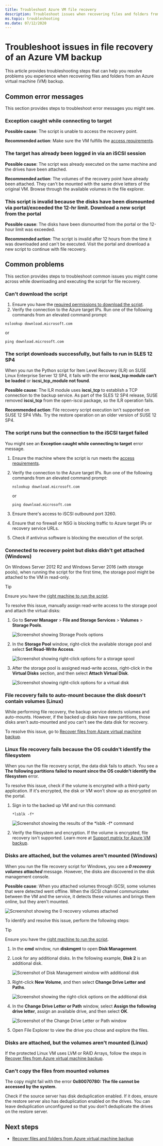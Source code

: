 ```yaml
---
title: Troubleshoot Azure VM file recovery
description: Troubleshoot issues when recovering files and folders from an Azure VM backup.
ms.topic: troubleshooting
ms.date: 07/12/2020
---
```


# Troubleshoot issues in file recovery of an Azure VM backup

This article provides troubleshooting steps that can help you resolve problems you experience when recovering files and folders from an Azure virtual machine (VM) backup.

## Common error messages

This section provides steps to troubleshoot error messages you might see.

### Exception caught while connecting to target

**Possible cause**: The script is unable to access the recovery point.

**Recommended action**: Make sure the VM fulfills the [access requirements](https://docs.microsoft.com/azure/backup/backup-azure-restore-files-from-vm#step-4-access-requirements-to-successfully-run-the-script).

### The target has already been logged in via an iSCSI session

**Possible cause**: The script was already executed on the same machine and the drives have been attached.

**Recommended action**: The volumes of the recovery point have already been attached. They can't be mounted with the same drive letters of the original VM. Browse through the available volumes in the file explorer.

### This script is invalid because the disks have been dismounted via portal/exceeded the 12-hr limit. Download a new script from the portal

**Possible cause**: The disks have been dismounted from the portal or the 12-hour limit was exceeded.

**Recommended action**: The script is invalid after 12 hours from the time it was downloaded and can't be executed. Visit the portal and download a new script to continue with file recovery.

## Common problems

This section provides steps to troubleshoot common issues you might come across while downloading and executing the script for file recovery.

### Can't download the script

1. Ensure you have the [required permissions to download the script](https://docs.microsoft.com/azure/backup/backup-azure-restore-files-from-vm#select-recovery-point-who-can-generate-script).
1. Verify the connection to the Azure target IPs. Run one of the following commands from an elevated command prompt:

`nslookup download.microsoft.com`

or

`ping download.microsoft.com`

### The script downloads successfully, but fails to run in SLES 12 SP4

When you run the Python script for Item Level Recovery (ILR) on SUSE Linux Enterprise Server 12 SP4, it fails with the error **iscsi_tcp module can’t be loaded** or **iscsi_tcp_module not found**.

**Possible cause**: The ILR module uses **iscsi_tcp** to establish a TCP connection to the backup service. As part of the SLES 12 SP4 release, SUSE removed **iscsi_tcp** from the open-iscsi package, so the ILR operation fails.

**Recommended action**:  File recovery script execution isn't supported on SUSE 12 SP4 VMs. Try the restore operation on an older version of SUSE 12 SP4.

### The script runs but the connection to the iSCSI target failed

You might see an **Exception caught while connecting to target** error message.

1. Ensure the machine where the script is run meets the [access requirements](https://docs.microsoft.com/azure/backup/backup-azure-restore-files-from-vm#step-4-access-requirements-to-successfully-run-the-script).
1. Verify the connection to the Azure target IPs. Run one of the following commands from an elevated command prompt:

   `nslookup download.microsoft.com`

   or

   `ping download.microsoft.com`
1. Ensure there's access to iSCSI outbound port 3260.
1. Ensure that no firewall or NSG is blocking traffic to Azure target IPs or recovery service URLs.
1. Check if antivirus software is blocking the execution of the script.

### Connected to recovery point but disks didn't get attached (Windows)

On Windows Server 2012 R2 and Windows Server 2016 (with storage pools), when running the script for the first time, the storage pool might be attached to the VM in read-only.

>[!Tip]
> Ensure you have the [right machine to run the script](https://docs.microsoft.com/azure/backup/backup-azure-restore-files-from-vm#step-2-ensure-the-machine-meets-the-requirements-before-executing-the-script).

To resolve this issue, manually assign read-write access to the storage pool and attach the virtual disks:

1. Go to **Server Manager** > **File and Storage Services** > **Volumes** > **Storage Pools**.

   ![Screenshot showing Storage Pools options](./media/backup-azure-restore-files-from-vm/windows-storage-1.png)

1. In the **Storage Pool** window, right-click the available storage pool and select **Set Read-Write Access**.

   ![Screenshot showing right-click options for a storage spool](./media/backup-azure-restore-files-from-vm/windows-storage-read-write-2.png)

1. After the storage pool is assigned read-write access, right-click in the **Virtual Disks** section, and then select **Attach Virtual Disk**.

   ![Screenshot showing right-click options for a virtual disk](./media/backup-azure-restore-files-from-vm/server-manager-virtual-disk-3.png)

### File recovery fails to auto-mount because the disk doesn't contain volumes (Linux)

While performing file recovery, the backup service detects volumes and auto-mounts. However, if the backed up disks have raw partitions, those disks aren't auto-mounted and you can't see the data disk for recovery.

To resolve this issue, go to [Recover files from Azure virtual machine backup](https://docs.microsoft.com/azure/backup/backup-azure-restore-files-from-vm#lvmraid-arrays-for-linux-vms).

### Linux file recovery fails because the OS couldn't identify the filesystem

When you run the file recovery script, the data disk fails to attach. You see a **The following partitions failed to mount since the OS couldn't identify the filesystem** error.

To resolve this issue, check if the volume is encrypted with a third-party application. If it's encrypted, the disk or VM won't show up as encrypted on the portal.

1. Sign in to the backed up VM and run this command:

   `*lsblk -f*`

   ![Screenshot showing the results of the `*lsblk -f*` command](./media/backup-azure-restore-files-from-vm/disk-without-volume-5.png)

1. Verify the filesystem and encryption. If the volume is encrypted, file recovery isn't supported. Learn more at [Support matrix for Azure VM backup](https://docs.microsoft.com/azure/backup/backup-support-matrix-iaas#support-for-file-level-restore).

### Disks are attached, but the volumes aren't mounted (Windows)

When you run the file recovery script for Windows, you see a ***0 recovery volumes attached*** message. However, the disks are discovered in the disk management console.

**Possible cause**: When you attached volumes through iSCSI, some volumes that were detected went offline. When the iSCSI channel communicates between the VM and the service, it detects these volumes and brings them online, but they aren't mounted.

   ![Screenshot showing the 0 recovery volumes attached](./media/backup-azure-restore-files-from-vm/disk-not-attached-6.png)

To identify and resolve this issue, perform the following steps:

>[!Tip]
>Ensure you have the [right machine to run the script](https://docs.microsoft.com/azure/backup/backup-azure-restore-files-from-vm#step-2-ensure-the-machine-meets-the-requirements-before-executing-the-script).

1. In the **cmd** window, run **diskmgmt** to open **Disk Management**.
1. Look for any additional disks. In the following example, **Disk 2** is an additional disk.

   ![Screenshot of Disk Management window with additional disk](./media/backup-azure-restore-files-from-vm/disk-management-7.png)

1. Right-click **New Volume**, and then select **Change Drive Letter and Paths**.

   ![Screenshot showing the right-click options on the additional disk](./media/backup-azure-restore-files-from-vm/disk-management-8.png)

1. In the **Change Drive Letter or Path** window, select **Assign the following drive letter**, assign an available drive, and then select **OK**.

   ![Screenshot of the Change Drive Letter or Path window](./media/backup-azure-restore-files-from-vm/disk-management-9.png)

1. Open File Explorer to view the drive you chose and explore the files.

### Disks are attached, but the volumes aren't mounted (Linux)

If the protected Linux VM uses LVM or RAID Arrays, follow the steps in [Recover files from Azure virtual machine backup](https://docs.microsoft.com/azure/backup/backup-azure-restore-files-from-vm#lvmraid-arrays-for-linux-vms).

### Can't copy the files from mounted volumes

The copy might fail with the error **0x80070780: The file cannot be accessed by the system.** 

Check if the source server has disk deduplication enabled. If it does, ensure the restore server also has deduplication enabled on the drives. You can leave deduplication unconfigured so that you don't deduplicate the drives on the restore server.

## Next steps

- [Recover files and folders from Azure virtual machine backup](backup-azure-restore-files-from-vm.md)
